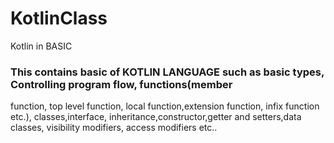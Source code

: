 # KotlinClass
Kotlin in BASIC

### This contains basic of KOTLIN LANGUAGE such as basic types, Controlling program flow, functions(member
function, top level function, local function,extension function, infix function etc.), classes,interface,
inheritance,constructor,getter and setters,data classes, visibility modifiers, access modifiers etc..

